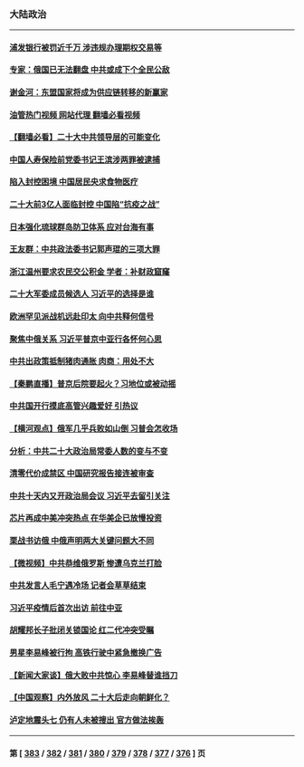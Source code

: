 ### 大陆政治
---
#### [浦发银行被罚近千万 涉违规办理期权交易等](../../pages/ncid277/n13823903.md?09131645) 
#### [专家：俄国已无法翻盘 中共或成下个全民公敌](../../pages/ncid277/n13823801.md?09131645) 
#### [谢金河：东盟国家将成为供应链转移的新赢家](../../pages/ncid277/n13823757.md?09131645) 
#### [油管热门视频 网站代理 翻墙必看视频](http://209.222.30.114:81/youtube.html?09131645)
#### [【翻墙必看】二十大中共领导层的可能变化](../../pages/ncid277/n13823715.md?09131645) 
#### [中国人寿保险前党委书记王滨涉两罪被逮捕](../../pages/ncid277/n13823733.md?09131645) 
#### [陷入封控困境 中国居民央求食物医疗](../../pages/ncid277/n13823589.md?09131645) 
#### [二十大前3亿人面临封控 中国陷“抗疫之战”](../../pages/ncid277/n13823735.md?09131645) 
#### [日本强化琉球群岛防卫体系 应对台海有事](../../pages/ncid277/n13823710.md?09131645) 
#### [王友群：中共政法委书记郭声琨的三项大罪](../../pages/ncid277/n13823608.md?09131645) 
#### [浙江温州要求农民交公积金 学者：补财政窟窿](../../pages/ncid277/n13823668.md?09131645) 
#### [二十大军委成员候选人 习近平的选择是谁](../../pages/ncid277/n13823536.md?09131645) 
#### [欧洲罕见派战机远赴印太 向中共释何信号](../../pages/ncid277/n13823532.md?09131645) 
#### [聚焦中俄关系 习近平普京中亚行各怀何心思](../../pages/ncid277/n13823571.md?09131645) 
#### [中共出政策抵制猪肉通胀 肉商：用处不大](../../pages/ncid277/n13823583.md?09131645) 
#### [【秦鹏直播】普京后院要起火？习地位或被动摇](../../pages/ncid277/n13823594.md?09131645) 
#### [中共国开行摸底高管兴趣爱好 引热议](../../pages/ncid277/n13822898.md?09131645) 
#### [【横河观点】俄军几乎兵败如山倒 习普会怎收场](../../pages/ncid277/n13823556.md?09131645) 
#### [分析：中共二十大政治局常委人数的变与不变](../../pages/ncid277/n13823553.md?09131645) 
#### [清零代价成禁区 中国研究报告接连被审查](../../pages/ncid277/n13823436.md?09131645) 
#### [中共十天内又开政治局会议 习近平去留引关注](../../pages/ncid277/n13823450.md?09131645) 
#### [芯片再成中美冲突热点 在华美企已放慢投资](../../pages/ncid277/n13823433.md?09131645) 
#### [栗战书访俄 中俄声明两大关键问题大不同](../../pages/ncid277/n13823387.md?09131645) 
#### [【微视频】中共恭维俄罗斯 惨遭乌克兰打脸](../../pages/ncid277/n13823347.md?09131645) 
#### [中共发言人毛宁遇冷场 记者会草草结束](../../pages/ncid277/n13822999.md?09131645) 
#### [习近平疫情后首次出访 前往中亚](../../pages/ncid277/n13823221.md?09131645) 
#### [胡耀邦长子批闭关锁国论 红二代冲突受瞩](../../pages/ncid277/n13823279.md?09131645) 
#### [男星李易峰被行拘 高铁行驶中紧急撤换广告](../../pages/ncid277/n13823246.md?09131645) 
#### [【新闻大家谈】俄大败中共惊心 李易峰替谁挡刀](../../pages/ncid277/n13823281.md?09131645) 
#### [【中国观察】内外放风 二十大后走向朝鲜化？](../../pages/ncid277/n13823116.md?09131645) 
#### [泸定地震头七 仍有人未被搜出 官方做法挨轰](../../pages/ncid277/n13822968.md?09131645) 

---
#### 第 [ [383](./383.md?09131645) / [382](./382.md?09131645) / [381](./381.md?09131645) / [380](./380.md?09131645) / [379](./379.md?09131645) / [378](./378.md?09131645) / [377](./377.md?09131645) / [376](./376.md?09131645) ] 页
